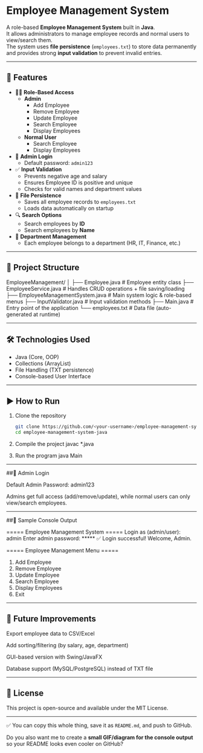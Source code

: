 # Employee Management System

A role-based **Employee Management System** built in **Java**.  
It allows administrators to manage employee records and normal users to view/search them.  
The system uses **file persistence** (`employees.txt`) to store data permanently and provides strong **input validation** to prevent invalid entries.  

---

## 🚀 Features

- 👨‍💼 **Role-Based Access**
  - **Admin**
    - Add Employee
    - Remove Employee
    - Update Employee
    - Search Employee
    - Display Employees
  - **Normal User**
    - Search Employee
    - Display Employees
- 🔑 **Admin Login**  
  - Default password: `admin123`
- ✅ **Input Validation**
  - Prevents negative age and salary  
  - Ensures Employee ID is positive and unique  
  - Checks for valid names and department values
- 💾 **File Persistence**
  - Saves all employee records to `employees.txt`  
  - Loads data automatically on startup
- 🔍 **Search Options**
  - Search employees by **ID**
  - Search employees by **Name**
- 🏢 **Department Management**
  - Each employee belongs to a department (HR, IT, Finance, etc.)

---

## 📂 Project Structure

EmployeeManagement/
│
├── Employee.java # Employee entity class
├── EmployeeService.java # Handles CRUD operations + file saving/loading
├── EmployeeManagementSystem.java # Main system logic & role-based menus
├── InputValidator.java # Input validation methods
├── Main.java # Entry point of the application
└── employees.txt # Data file (auto-generated at runtime)


---

## 🛠️ Technologies Used
- Java (Core, OOP)
- Collections (ArrayList)
- File Handling (TXT persistence)
- Console-based User Interface

---

## ▶️ How to Run

1. Clone the repository  
   ```bash
   git clone https://github.com/<your-username>/employee-management-system-java.git
   cd employee-management-system-java
   
2. Compile the project
   javac *.java
   
3. Run the program
   java Main

---

##🔑 Admin Login

Default Admin Password: admin123

Admins get full access (add/remove/update), while normal users can only view/search employees.

---

##📸 Sample Console Output

===== Employee Management System =====
Login as (admin/user): admin
Enter admin password: *****
✅ Login successful! Welcome, Admin.

===== Employee Management Menu =====
1. Add Employee
2. Remove Employee
3. Update Employee
4. Search Employee
5. Display Employees
6. Exit

---

## 🎯 Future Improvements

Export employee data to CSV/Excel

Add sorting/filtering (by salary, age, department)

GUI-based version with Swing/JavaFX

Database support (MySQL/PostgreSQL) instead of TXT file

---

## 📜 License

This project is open-source and available under the MIT License.

---

✅ You can copy this whole thing, save it as `README.md`, and push to GitHub.  

Do you also want me to create a **small GIF/diagram for the console output** so your README looks even cooler on GitHub?

